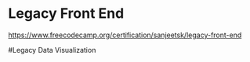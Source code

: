 # Legacy Front End
https://www.freecodecamp.org/certification/sanjeetsk/legacy-front-end

#Legacy Data Visualization
